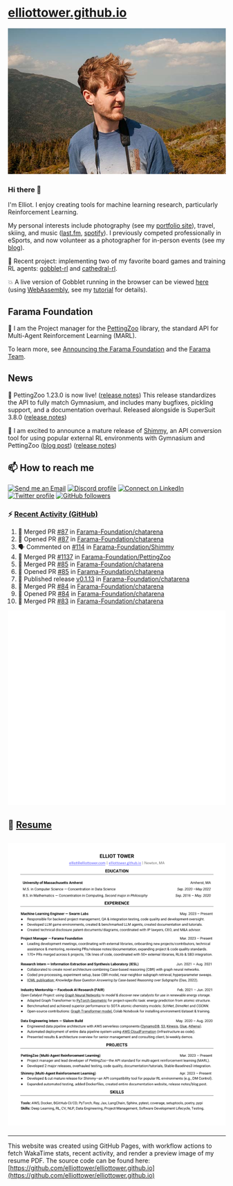 # [elliottower.github.io](https://github.com/elliottower/elliottower.github.io)

[![A wild Elliot on Mt Washington](https://raw.githubusercontent.com/elliottower/elliottower.github.io/main/src/jpg/DSCF7539-600px.jpg?raw=true)](https://raw.githubusercontent.com/elliottower/elliottower.github.io/main/src/jpg/DSCF7539.jpg?raw=true)

### Hi there 👋

I'm Elliot. I enjoy creating tools for machine learning research, particularly Reinforcement Learning.

My personal interests include photography (see my [portfolio site](https://www.elliottower.com/)), travel, skiing, and music ([last.fm](https://www.last.fm/user/ajsdlfkwer), [spotify](https://open.spotify.com/user/12132818380)). I previously competed professionally in eSports, and now volunteer as a photographer for in-person events (see my [blog](https://www.elliottower.com/stories/?category=events)).

🤖 Recent project: implementing two of my favorite board games and training RL agents: [gobblet-rl](https://github.com/elliottower/gobblet-rl) and [cathedral-rl](https://github.com/elliottower/cathedral-rl). 

💥 A live version of Gobblet running in the browser can be viewed [here](https://elliottower.github.io/gobblet-rl/) (using [WebAssembly](https://webassembly.org/), see my [tutorial](https://github.com/elliottower/gobblet-rl/blob/main/tutorials/WebAssembly/web_assembly.md) for details).

## Farama Foundation

🚀 I am the Project manager for the [PettingZoo](https://github.com/Farama-Foundation/PettingZoo) library, the standard API for Multi-Agent Reinforcement Learning (MARL). 

To learn more, see [Announcing the Farama Foundation](https://farama.org/Announcing-The-Farama-Foundation) and the [Farama Team](https://farama.org/team).

## News

🎉 PettingZoo 1.23.0 is now live! ([release notes](https://github.com/Farama-Foundation/PettingZoo/releases/tag/1.23.0)) This release standardizes the API to fully match Gymnasium, and includes many bugfixes, pickling support, and a documentation overhaul. Released alongside is SuperSuit 3.8.0 ([release notes](https://github.com/Farama-Foundation/SuperSuit/releases/tag/3.8.0)) 

<!-- ![GitHub Release Date](https://img.shields.io/github/release-date/Farama-Foundation/PettingZoo) -->

🎉 I am excited to announce a mature release of [Shimmy](https://github.com/Farama-Foundation/Shimmy), an API conversion tool for using popular external RL environments with Gymnasium and PettingZoo ([blog post](https://farama.org/Announcing-Shimmy)) ([release notes](https://github.com/Farama-Foundation/Shimmy/releases/tag/v1.0.0)) 

## 📫 How to reach me

 [![Send me an Email](https://img.shields.io/badge/email-elliot%40elliottower.com-blue)](mailto:elliot@elliottower.com)
 [![Discord profile](https://img.shields.io/badge/Discord-7289DA?style=flat&logo=discord&logoColor=white)](https://discord.com/users/83091537923145728)
 [![Connect on LinkedIn](https://img.shields.io/badge/--linkedin?label=LinkedIn&logo=LinkedIn&style=social)](https://www.linkedin.com/in/elliot-tower)
 [![Twitter profile](https://img.shields.io/twitter/follow/elliottower?style=social)](https://twitter.com/ElliotTower/)
 [![GitHub followers](https://img.shields.io/github/followers/elliottower?style=social)](https://github.com/elliottower/)

### ⚡ [Recent Activity (GitHub)](https://github.com/elliottower)

<!--START_SECTION:activity-->
1. 🎉 Merged PR [#87](https://github.com/Farama-Foundation/chatarena/pull/87) in [Farama-Foundation/chatarena](https://github.com/Farama-Foundation/chatarena)
2. 💪 Opened PR [#87](https://github.com/Farama-Foundation/chatarena/pull/87) in [Farama-Foundation/chatarena](https://github.com/Farama-Foundation/chatarena)
3. 🗣 Commented on [#114](https://github.com/Farama-Foundation/Shimmy/issues/114#issuecomment-1816804203) in [Farama-Foundation/Shimmy](https://github.com/Farama-Foundation/Shimmy)
4. 🎉 Merged PR [#1137](https://github.com/Farama-Foundation/PettingZoo/pull/1137) in [Farama-Foundation/PettingZoo](https://github.com/Farama-Foundation/PettingZoo)
5. 🎉 Merged PR [#85](https://github.com/Farama-Foundation/chatarena/pull/85) in [Farama-Foundation/chatarena](https://github.com/Farama-Foundation/chatarena)
6. 💪 Opened PR [#85](https://github.com/Farama-Foundation/chatarena/pull/85) in [Farama-Foundation/chatarena](https://github.com/Farama-Foundation/chatarena)
7. 🚀 Published release [v0.1.13](https://github.com/Farama-Foundation/chatarena/releases/tag/v0.1.13) in [Farama-Foundation/chatarena](https://github.com/Farama-Foundation/chatarena)
8. 🎉 Merged PR [#84](https://github.com/Farama-Foundation/chatarena/pull/84) in [Farama-Foundation/chatarena](https://github.com/Farama-Foundation/chatarena)
9. 💪 Opened PR [#84](https://github.com/Farama-Foundation/chatarena/pull/84) in [Farama-Foundation/chatarena](https://github.com/Farama-Foundation/chatarena)
10. 🎉 Merged PR [#83](https://github.com/Farama-Foundation/chatarena/pull/83) in [Farama-Foundation/chatarena](https://github.com/Farama-Foundation/chatarena)
<!--END_SECTION:activity-->


<picture>
  <a href="https://metrics.lecoq.io/insights?user=elliottower">
   <img src="/github-metrics.svg" alt="Metrics">
  </a>
</picture>

## 📄 [Resume](https://elliottower.github.io/src/pdf/resume.pdf)

<!-- PDF-TO-MARKDOWN:START -->
![Page 1](src/png/page1.png "Page 1")
---
<!-- PDF-TO-MARKDOWN:END -->

----

This website was created using GitHub Pages, with workflow actions to fetch WakaTime stats, recent activity, and render a preview image of my resume PDF. The source code can be found here: [https://github.com/elliottower/elliottower.github.io](https://github.com/elliottower/elliottower.github.io)
